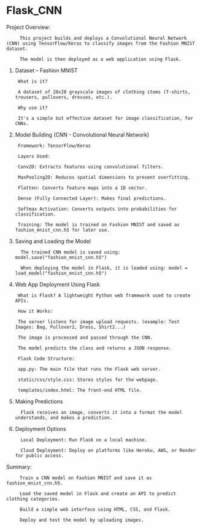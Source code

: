 # Flask_CNN

Project Overview: 

         This project builds and deploys a Convolutional Neural Network (CNN) using TensorFlow/Keras to classify images from the Fashion MNIST dataset. 
         
         The model is then deployed as a web application using Flask.
         

1. Dataset – Fashion MNIST
   
        What is it?
        
        A dataset of 28x28 grayscale images of clothing items (T-shirts, trousers, pullovers, dresses, etc.).
        
        Why use it?
        
        It's a simple but effective dataset for image classification, for CNNs.
  

2. Model Building (CNN - Convolutional Neural Network)
   
        Framework: TensorFlow/Keras
      
        Layers Used:
        
        Conv2D: Extracts features using convolutional filters.
        
        MaxPooling2D: Reduces spatial dimensions to prevent overfitting.
        
        Flatten: Converts feature maps into a 1D vector.
        
        Dense (Fully Connected Layer): Makes final predictions.
        
        Softmax Activation: Converts outputs into probabilities for classification.
        
        Training: The model is trained on Fashion MNIST and saved as fashion_mnist_cnn.h5 for later use.
  

3. Saving and Loading the Model
   
         The trained CNN model is saved using: model.save("fashion_mnist_cnn.h5")
         
         When deploying the model in Flask, it is loaded using: model = load_model("fashion_mnist_cnn.h5")
   

4. Web App Deployment Using Flask
   
        What is Flask? A lightweight Python web framework used to create APIs.
      
        How it Works:
        
        The server listens for image upload requests. (example: Test Images: Bag, Pullover2, Dress, Shirt2...)
        
        The image is processed and passed through the CNN.
        
        The model predicts the class and returns a JSON response.
      
        Flask Code Structure:
        
        app.py: The main file that runs the Flask web server.
        
        static/css/style.css: Stores styles for the webpage.
        
        templates/index.html: The front-end HTML file.
        

5. Making Predictions
   
         Flask receives an image, converts it into a format the model understands, and makes a prediction.


6. Deployment Options
   
         Local Deployment: Run Flask on a local machine.
         
         Cloud Deployment: Deploy on platforms like Heroku, AWS, or Render for public access.


Summary:

         Train a CNN model on Fashion MNIST and save it as fashion_mnist_cnn.h5.
         
         Load the saved model in Flask and create an API to predict clothing categories.
         
         Build a simple web interface using HTML, CSS, and Flask.
         
         Deploy and test the model by uploading images.
